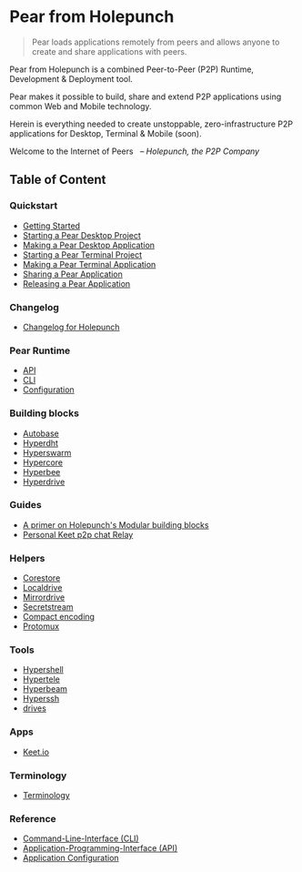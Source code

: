 # Pear from Holepunch

> Pear loads applications remotely from peers and allows anyone to create and share applications with peers.

Pear from Holepunch is a combined Peer-to-Peer (P2P) Runtime, Development & Deployment tool.

Pear makes it possible to build, share and extend P2P applications using common Web and Mobile technology.

Herein is everything needed to create unstoppable, zero-infrastructure P2P applications for Desktop, Terminal & Mobile (soon).

Welcome to the Internet of Peers
&nbsp; _– Holepunch, the P2P Company_

## Table of Content

### Quickstart

* [Getting Started](./Quickstart/getting-started.md)
* [Starting a Pear Desktop Project](./Quickstart/starting-a-pear-desktop-project.md)
* [Making a Pear Desktop Application](./Quickstart/making-a-pear-desktop-app.md)
* [Starting a Pear Terminal Project](./Quickstart/starting-a-pear-terminal-project.md)
* [Making a Pear Terminal Application](./Quickstart/making-a-pear-terminal-app.md)
* [Sharing a Pear Application](./Quickstart/sharing-a-pear-app.md)
* [Releasing a Pear Application](./Quickstart/releasing-a-pear-app.md)

### Changelog

* [Changelog for Holepunch](./Changelog/changelog.md)

### Pear Runtime

* [API](./Pear%20Runtime/api.md)
* [CLI](./Pear%20Runtime/cli.md)
* [Configuration](./Pear%20Runtime/configuration.md)

### Building blocks

* [Autobase](./building-blocks/autobase.md)
* [Hyperdht](./building-blocks/hyperdht.md)
* [Hyperswarm](./building-blocks/hyperswarm.md)
* [Hypercore](./building-blocks/hypercore.md)
* [Hyperbee](./building-blocks/hyperbee.md)
* [Hyperdrive](./building-blocks/hyperdrive.md)

### Guides

* [A primer on Holepunch's Modular building blocks](./guides/A%20primer%20on%20Holepunch's%20modular%20building%20blocks.md)
* [Personal Keet p2p chat Relay](./guides/personal-keet-p2p-chat-relay.md)

### Helpers 

* [Corestore](./helpers/corestore.md)
* [Localdrive](./helpers/localdrive.md)
* [Mirrordrive](./helpers/mirrordrive.md)
* [Secretstream](./helpers/secretstream.md)
* [Compact encoding](./helpers/compact-encoding.md)
* [Protomux](./helpers/protomux.md)

### Tools

* [Hypershell](./tools/hypershell.md)
* [Hypertele](./tools/hypertele.md)
* [Hyperbeam](./tools/hyperbeam.md)
* [Hyperssh](./tools/hyperssh.md)
* [drives](./tools/drives.md)

### Apps

* [Keet.io](./apps/keet.io.md)

### Terminology 

* [Terminology](./terminology.md)

### Reference

* [Command-Line-Interface (CLI)](./Pear%20Runtime/cli.md)
* [Application-Programming-Interface (API)](./Pear%20Runtime/api.md)
* [Application Configuration](./Pear%20Runtime/configuration.md)